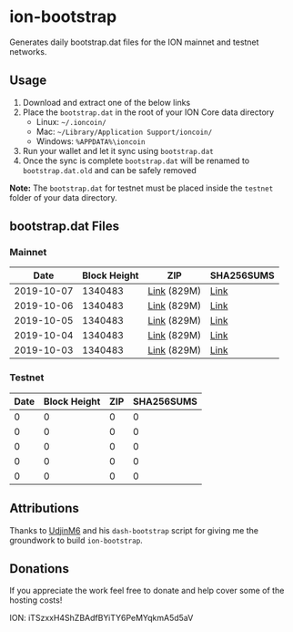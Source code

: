 # ion-bootstrap

Generates daily bootstrap.dat files for the ION mainnet and testnet networks.

## Usage

1. Download and extract one of the below links
2. Place the `bootstrap.dat` in the root of your ION Core data directory
    - Linux: `~/.ioncoin/`
    - Mac: `~/Library/Application Support/ioncoin/`
    - Windows: `%APPDATA%\ioncoin`
3. Run your wallet and let it sync using `bootstrap.dat`
4. Once the sync is complete `bootstrap.dat` will be renamed to `bootstrap.dat.old` and can be safely removed

**Note:** The `bootstrap.dat` for testnet must be placed inside the `testnet` folder of your data directory.

## bootstrap.dat Files

### Mainnet

|    Date    | Block Height | ZIP | SHA256SUMS |
| ---------- | ------------ | --- | ---------- |
| 2019-10-07 | 1340483 | [Link](https://s3-ap-southeast-2.amazonaws.com/ion-bootstrap/mainnet/2019-10-07/bootstrap.dat.zip) (829M) | [Link](https://s3-ap-southeast-2.amazonaws.com/ion-bootstrap/mainnet/2019-10-07/SHA256SUMS) |
| 2019-10-06 | 1340483 | [Link](https://s3-ap-southeast-2.amazonaws.com/ion-bootstrap/mainnet/2019-10-06/bootstrap.dat.zip) (829M) | [Link](https://s3-ap-southeast-2.amazonaws.com/ion-bootstrap/mainnet/2019-10-06/SHA256SUMS) |
| 2019-10-05 | 1340483 | [Link](https://s3-ap-southeast-2.amazonaws.com/ion-bootstrap/mainnet/2019-10-05/bootstrap.dat.zip) (829M) | [Link](https://s3-ap-southeast-2.amazonaws.com/ion-bootstrap/mainnet/2019-10-05/SHA256SUMS) |
| 2019-10-04 | 1340483 | [Link](https://s3-ap-southeast-2.amazonaws.com/ion-bootstrap/mainnet/2019-10-04/bootstrap.dat.zip) (829M) | [Link](https://s3-ap-southeast-2.amazonaws.com/ion-bootstrap/mainnet/2019-10-04/SHA256SUMS) |
| 2019-10-03 | 1340483 | [Link](https://s3-ap-southeast-2.amazonaws.com/ion-bootstrap/mainnet/2019-10-03/bootstrap.dat.zip) (829M) | [Link](https://s3-ap-southeast-2.amazonaws.com/ion-bootstrap/mainnet/2019-10-03/SHA256SUMS) |

### Testnet

|    Date    | Block Height | ZIP | SHA256SUMS |
| ---------- | ------------ | --- | ---------- |
| 0 | 0 | 0 | 0 |
| 0 | 0 | 0 | 0 |
| 0 | 0 | 0 | 0 |
| 0 | 0 | 0 | 0 |
| 0 | 0 | 0 | 0 |

## Attributions

Thanks to [UdjinM6](https://github.com/UdjinM6) and his `dash-bootstrap` script
for giving me the groundwork to build `ion-bootstrap`.

## Donations

If you appreciate the work feel free to donate and help cover some of the
hosting costs!

ION: iTSzxxH4ShZBAdfBYiTY6PeMYqkmA5d5aV

